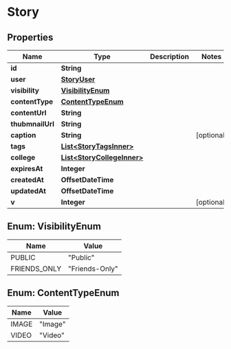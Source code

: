 

# Story


## Properties

| Name | Type | Description | Notes |
|------------ | ------------- | ------------- | -------------|
|**id** | **String** |  |  |
|**user** | [**StoryUser**](StoryUser.md) |  |  |
|**visibility** | [**VisibilityEnum**](#VisibilityEnum) |  |  |
|**contentType** | [**ContentTypeEnum**](#ContentTypeEnum) |  |  |
|**contentUrl** | **String** |  |  |
|**thubmnailUrl** | **String** |  |  |
|**caption** | **String** |  |  [optional] |
|**tags** | [**List&lt;StoryTagsInner&gt;**](StoryTagsInner.md) |  |  |
|**college** | [**List&lt;StoryCollegeInner&gt;**](StoryCollegeInner.md) |  |  |
|**expiresAt** | **Integer** |  |  |
|**createdAt** | **OffsetDateTime** |  |  |
|**updatedAt** | **OffsetDateTime** |  |  |
|**v** | **Integer** |  |  [optional] |



## Enum: VisibilityEnum

| Name | Value |
|---- | -----|
| PUBLIC | &quot;Public&quot; |
| FRIENDS_ONLY | &quot;Friends-Only&quot; |



## Enum: ContentTypeEnum

| Name | Value |
|---- | -----|
| IMAGE | &quot;Image&quot; |
| VIDEO | &quot;Video&quot; |



